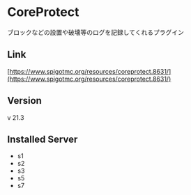 # CoreProtect
ブロックなどの設置や破壊等のログを記録してくれるプラグイン

## Link
[https://www.spigotmc.org/resources/coreprotect.8631/](https://www.spigotmc.org/resources/coreprotect.8631/)

## Version
v 21.3

## Installed Server
- s1
- s2
- s3
- s5
- s7
